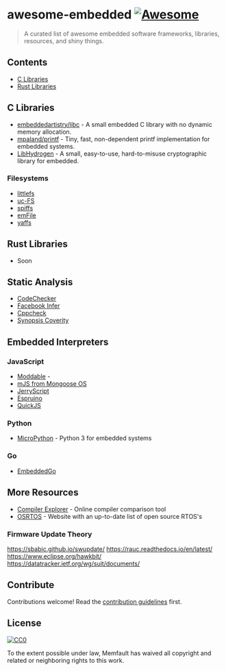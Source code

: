 # awesome-embedded [![Awesome](https://awesome.re/badge.svg)](https://awesome.re)

> A curated list of awesome embedded software frameworks, libraries, resources, and shiny things.


## Contents

- [C Libraries](#c-libraries)
- [Rust Libraries](#rust-libraries)


## C Libraries

- [embeddedartistry/libc](https://github.com/embeddedartistry/libc) - A small
  embedded C library with no dynamic memory allocation.
- [mpaland/printf](https://github.com/mpaland/printf) - Tiny, fast,
  non-dependent printf implementation for embedded systems.
- [LibHydrogen](https://github.com/jedisct1/libhydrogen) - A small, easy-to-use,
  hard-to-misuse cryptographic library for embedded.

### Filesystems

- [littlefs](https://github.com/ARMmbed/littlefs)
- [uc-FS](https://github.com/SiliconLabs/uC-FS)
- [spiffs](https://github.com/pellepl/spiffs)
- [emFile](https://www.segger.com/products/file-system/emfile/)
- [yaffs](https://yaffs.net/)

## Rust Libraries

- Soon

## Static Analysis

- [CodeChecker](https://github.com/Ericsson/codechecker)
- [Facebook Infer](https://fbinfer.com/)
- [Cppcheck](http://cppcheck.sourceforge.net/)
- [Synopsis Coverity](https://scan.coverity.com/)

## Embedded Interpreters

### JavaScript

- [Moddable](https://www.moddable.com/) - 
- [mJS from Mongoose OS](https://github.com/cesanta/mjs)
- [JerryScript](https://jerryscript.net/)
- [Espruino](https://www.espruino.com/)
- [QuickJS](https://bellard.org/quickjs/)

### Python

- [MicroPython](https://micropython.org/) - Python 3 for embedded systems

### Go

- [EmbeddedGo](https://embeddedgo.github.io/)

## More Resources

- [Compiler Explorer](https://godbolt.org/) - Online compiler comparison tool
- [OSRTOS](https://www.osrtos.com/) - Website with an up-to-date list of open source RTOS's

### Firmware Update Theory

https://sbabic.github.io/swupdate/
https://rauc.readthedocs.io/en/latest/
https://www.eclipse.org/hawkbit/
https://datatracker.ietf.org/wg/suit/documents/

## Contribute

Contributions welcome! Read the [contribution guidelines](contributing.md) first.

## License

[![CC0](https://mirrors.creativecommons.org/presskit/buttons/88x31/svg/cc-zero.svg)](https://creativecommons.org/publicdomain/zero/1.0)

To the extent possible under law, Memfault has waived all copyright and
related or neighboring rights to this work.
